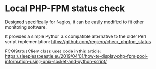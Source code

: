 # Local PHP-FPM status check

Designed specifically for Nagios, it can be easily modified to fit other monitoring software.

It provides a simple Python 3.x compatible alternative to the older Perl script implementation:
https://github.com/regilero/check_phpfpm_status

FCGIStatusClient class uses code in this article:
https://sleeplessbeastie.eu/2019/04/01/how-to-display-php-fpm-pool-information-using-unix-socket-and-python-script/
